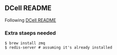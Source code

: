 ## DCell README

Following [DCell README](https://github.com/celluloid/dcell/blob/master/README.md)

### Extra staeps needed 

    $ brew install zmq
    $ redis-server # assuming it's already installed
    